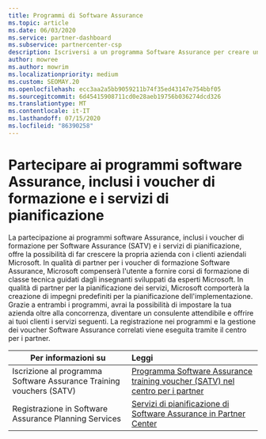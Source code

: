 ```yaml
---
title: Programmi di Software Assurance
ms.topic: article
ms.date: 06/03/2020
ms.service: partner-dashboard
ms.subservice: partnercenter-csp
description: Iscriversi a un programma Software Assurance per creare un'azienda e compensare la distribuzione di corsi di formazione e pianificazione ai clienti aziendali.
author: mowree
ms.author: mowrim
ms.localizationpriority: medium
ms.custom: SEOMAY.20
ms.openlocfilehash: ecc3aa2a5bb9059211b74f35ed43147e754bbf05
ms.sourcegitcommit: 6d45415908711cd0e28aeb19756b036274dcd326
ms.translationtype: MT
ms.contentlocale: it-IT
ms.lasthandoff: 07/15/2020
ms.locfileid: "86390258"
---
```

# <a name="participate-in-software-assurance-programs-including-training-vouchers-and-planning-services"></a>Partecipare ai programmi software Assurance, inclusi i voucher di formazione e i servizi di pianificazione

La partecipazione ai programmi software Assurance, inclusi i voucher di formazione per Software Assurance (SATV) e i servizi di pianificazione, offre la possibilità di far crescere la propria azienda con i clienti aziendali Microsoft. In qualità di partner per i voucher di formazione Software Assurance, Microsoft compenserà l'utente a fornire corsi di formazione di classe tecnica guidati dagli insegnanti sviluppati da esperti Microsoft. In qualità di partner per la pianificazione dei servizi, Microsoft comporterà la creazione di impegni predefiniti per la pianificazione dell'implementazione. Grazie a entrambi i programmi, avrai la possibilità di impostare la tua azienda oltre alla concorrenza, diventare un consulente attendibile e offrire ai tuoi clienti i servizi seguenti. La registrazione nei programmi e la gestione dei voucher Software Assurance correlati viene eseguita tramite il centro per i partner.

|**Per informazioni su**   |**Leggi**   |
|--------------------------|:------------------|
|Iscrizione al programma Software Assurance Training vouchers (SATV)|[Programma Software Assurance training voucher (SATV) nel centro per i partner](software-assurance-satv.md)|
|Registrazione in Software Assurance Planning Services|[Servizi di pianificazione di Software Assurance in Partner Center](software-assurance-dps.md) |